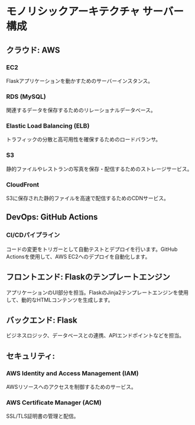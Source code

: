 # モノリシックアーキテクチャ サーバー構成

## クラウド: AWS

### EC2
Flaskアプリケーションを動かすためのサーバーインスタンス。

### RDS (MySQL)
関連するデータを保存するためのリレーショナルデータベース。

### Elastic Load Balancing (ELB)
トラフィックの分散と高可用性を確保するためのロードバランサ。

### S3
静的ファイルやレストランの写真を保存・配信するためのストレージサービス。

### CloudFront
S3に保存された静的ファイルを高速で配信するためのCDNサービス。

## DevOps: GitHub Actions

### CI/CDパイプライン
コードの変更をトリガーとして自動テストとデプロイを行います。GitHub Actionsを使用して、AWS EC2へのデプロイを自動化します。

## フロントエンド: Flaskのテンプレートエンジン

アプリケーションのUI部分を担当。FlaskのJinja2テンプレートエンジンを使用して、動的なHTMLコンテンツを生成します。

## バックエンド: Flask

ビジネスロジック、データベースとの連携、APIエンドポイントなどを担当。

## セキュリティ:

### AWS Identity and Access Management (IAM)
AWSリソースへのアクセスを制御するためのサービス。

### AWS Certificate Manager (ACM)
SSL/TLS証明書の管理と配信。

